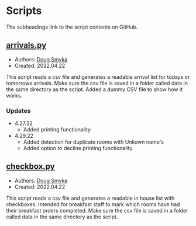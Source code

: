 # Scripts
The subheadings link to the script contents on GitHub.


## [arrivals.py](https://github.com/smykad/myWorkApp/blob/master/arrivals.py)
+ Authors: [Doug Smyka](https://github.com/smykad)
+ Created: 2022.04.22


This script reads a csv file and generates a readable arrival list for todays 
or tomorrows arrivals.  Make sure the csv file is saved in a folder called
data in the same directory as the script.  Added a dummy CSV file to show how
it works.  

### Updates
+ 4.27.22
    + Added printing functionality
+ 4.29.22 
    + Added detection for duplicate rooms with Unkown name's
    + Added option to decline printing functionality



## [checkbox.py](https://github.com/smykad/myWorkApp/blob/master/checkbox.py)
+ Authors: [Doug Smyka](https://github.com/smykad)
+ Created: 2022.04.22

This script reads a csv file and generates a readable in house list with
checkboxes.  Intended for breakfast staff to mark which rooms have had their 
breakfast orders completed.  Make sure the csv file is saved in a folder called
data in the same directory as the script.